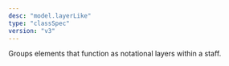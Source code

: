 ```yaml
---
desc: "model.layerLike"
type: "classSpec"
version: "v3"
---
```


Groups elements that function as notational layers within a staff.